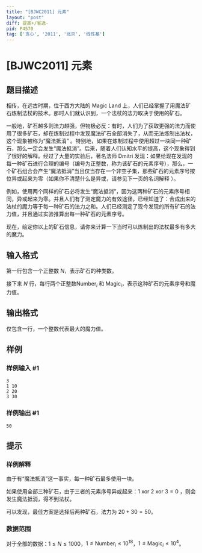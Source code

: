 ```yaml
---
title: "[BJWC2011] 元素"
layout: "post"
diff: 提高+/省选-
pid: P4570
tag: ['贪心', '2011', '北京', '线性基']
---
```

# [BJWC2011] 元素
## 题目描述

相传，在远古时期，位于西方大陆的 Magic Land 上，人们已经掌握了用魔法矿石炼制法杖的技术。那时人们就认识到，一个法杖的法力取决于使用的矿石。

一般地，矿石越多则法力越强，但物极必反：有时，人们为了获取更强的法力而使用了很多矿石，却在炼制过程中发现魔法矿石全部消失了，从而无法炼制出法杖，这个现象被称为“魔法抵消” 。特别地，如果在炼制过程中使用超过一块同一种矿石，那么一定会发生“魔法抵消”。后来，随着人们认知水平的提高，这个现象得到了很好的解释。经过了大量的实验后，著名法师 Dmitri 发现：如果给现在发现的每一种矿石进行合理的编号（编号为正整数，称为该矿石的元素序号），那么，一个矿石组合会产生“魔法抵消”当且仅当存在一个非空子集，那些矿石的元素序号按位异或起来为零（如果你不清楚什么是异或，请参见下一页的名词解释 ）。

例如，使用两个同样的矿石必将发生“魔法抵消”，因为这两种矿石的元素序号相同，异或起来为零。并且人们有了测定魔力的有效途径，已经知道了：合成出来的法杖的魔力等于每一种矿石的法力之和。人们已经测定了现今发现的所有矿石的法力值，并且通过实验推算出每一种矿石的元素序号。 

现在，给定你以上的矿石信息，请你来计算一下当时可以炼制出的法杖最多有多大的魔力。
## 输入格式

第一行包含一个正整数 $N$，表示矿石的种类数。

接下来 $N$ 行，每行两个正整数$\mathrm{Number}_i$ 和 $\mathrm{Magic}_i$，表示这种矿石的元素序号和魔力值。
## 输出格式

仅包含一行，一个整数代表最大的魔力值。
## 样例

### 样例输入 #1
```
3 
1 10 
2 20 
3 30
```
### 样例输出 #1
```
50
```
## 提示

### 样例解释

由于有“魔法抵消”这一事实，每一种矿石最多使用一块。 

如果使用全部三种矿石，由于三者的元素序号异或起来：$1\ \mathrm{xor}\ 2\ \mathrm{xor}\ 3 = 0$ ，则会发生魔法抵消，得不到法杖。 

可以发现，最佳方案是选择后两种矿石，法力为 $20+30=50$。 

### 数据范围

对于全部的数据：$1\leq N \leq 1000$，$1\leq \mathrm{Number}_i \le 10^{18}$，$1\leq \mathrm{Magic}_i \le 10^4$。
